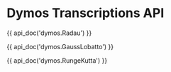 # Dymos Transcriptions API

{{ api_doc('dymos.Radau') }}

{{ api_doc('dymos.GaussLobatto') }}

{{ api_doc('dymos.RungeKutta') }}